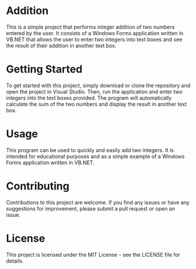 # Addition

This is a simple project that performs integer addition of two numbers entered by the user. It consists of a Windows Forms application written in VB.NET that allows the user to enter two integers into text boxes and see the result of their addition in another text box.

# Getting Started

To get started with this project, simply download or clone the repository and open the project in Visual Studio. Then, run the application and enter two integers into the text boxes provided. The program will automatically calculate the sum of the two numbers and display the result in another text box.

# Usage

This program can be used to quickly and easily add two integers. It is intended for educational purposes and as a simple example of a Windows Forms application written in VB.NET.

# Contributing

Contributions to this project are welcome. If you find any issues or have any suggestions for improvement, please submit a pull request or open an issue.

# License

This project is licensed under the MIT License - see the LICENSE file for details.
